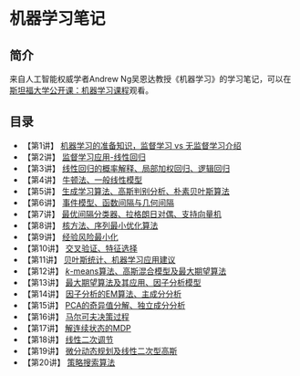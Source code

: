 # 机器学习笔记

## 简介
来自人工智能权威学者Andrew Ng吴恩达教授《机器学习》的学习笔记，可以在[斯坦福大学公开课：机器学习课程](斯坦福大学公开课：机器学习课程 "http://open.163.com/special/opencourse/machinelearning.html")观看。

## 目录
- 【第1讲】 [机器学习的准备知识，监督学习 vs 无监督学习介绍](chapter01.md)
- 【第2讲】 [监督学习应用-线性回归](chapter02.md)
- 【第3讲】 [线性回归的概率解释、局部加权回归、逻辑回归](chapter03.md)
- 【第4讲】 [牛顿法、一般线性模型](chapter04.md)
- 【第5讲】 [生成学习算法、高斯判别分析、朴素贝叶斯算法](chapter05.md)
- 【第6讲】 [事件模型、函数间隔与几何间隔](chapter06.md)
- 【第7讲】 [最优间隔分类器、拉格朗日对偶、支持向量机](chapter07.md)
- 【第8讲】 [核方法、序列最小优化算法](chapter08.md)
- 【第9讲】 [经验风险最小化](chapter09.md)
- 【第10讲】 [交叉验证、特征选择](chapter10.md)
- 【第11讲】 [贝叶斯统计、机器学习应用建议](chapter11.md)
- 【第12讲】 [$k$-means算法、高斯混合模型及最大期望算法](chapter12.md)
- 【第13讲】 [最大期望算法及其应用、因子分析模型](chapter13.md)
- 【第14讲】 [因子分析的EM算法、主成分分析](chapter14.md)
- 【第15讲】 [PCA的奇异值分解、独立成分分析](chapter15.md)
- 【第16讲】 [马尔可夫决策过程](chapter16.md)
- 【第17讲】 [解连续状态的MDP](chapter17.md)
- 【第18讲】 [线性二次调节](chapter18.md)
- 【第19讲】 [微分动态规划及线性二次型高斯](chapter19.md)
- 【第20讲】 [策略搜索算法](chapter20.md)
